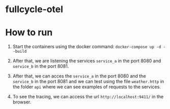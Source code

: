 # fullcycle-otel

# How to run

1. Start the containers using the docker command: `docker-compose up -d --build`

2. After that, we are listening the services `service_a` in the port 8080 and `service_b` in the port 8081.

3. After that, we can acces the `service_a` in the port 8080 and the `service_b` in the port 8081 and we can test
using the file `weather.http` in the folder `api` where we can see examples of requests to the services.

4. To see the tracing, we can access the url `http://localhost:9411/` in the browser.